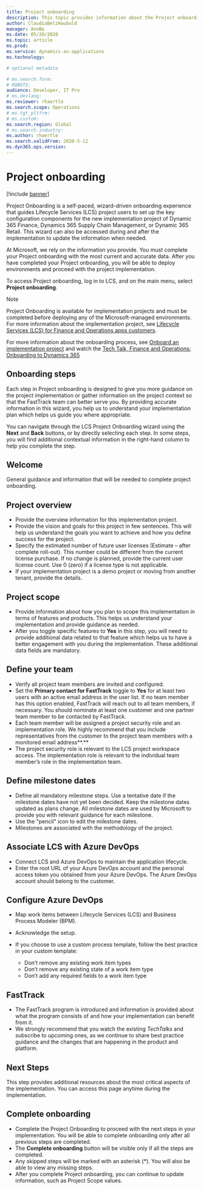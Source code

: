 ```yaml
---
title: Project onboarding
description: This topic provides information about the Project onboarding wizard in Lifecycle Services.
author: ClaudiaBetzHaubold
manager: AnnBe
ms.date: 05/20/2020
ms.topic: article
ms.prod: 
ms.service: dynamics-ax-applications
ms.technology: 

# optional metadata

# ms.search.form: 
# ROBOTS: 
audience: Developer, IT Pro
# ms.devlang: 
ms.reviewer: rhaertle
ms.search.scope: Operations
# ms.tgt_pltfrm: 
# ms.custom: 
ms.search.region: Global
# ms.search.industry: 
ms.author: rhaertle
ms.search.validFrom: 2020-5-12 
ms.dyn365.ops.version:  
---
```


# Project onboarding

[!include [banner](../includes/banner.md)]

Project Onboarding is a self-paced, wizard-driven onboarding experience that guides Lifecycle Services (LCS) project users to set up the key configuration components for the new implementation project of Dynamic 365 Finance, Dynamics 365 Supply Chain Management, or Dynamic 365 Retail. This wizard can also be accessed during and after the implementation to update the information when needed.

At Microsoft, we rely on the information you provide. You must complete your Project onboarding with the most current and accurate data. After you have completed your Project onboarding, you will be able to deploy environments and proceed with the project implementation.

To access Project onboarding, log in to LCS, and on the main menu, select **Project onboarding**.

> [!NOTE]
> Project Onboarding is available for implementation projects and must be completed before deploying any of the Microsoft-managed environments. For more information about the implementation project, see [Lifecycle Services (LCS) for Finance and Operations apps customers](lcs-works-lcs.md#lcs-workspace-for-the-current-versions-of-the-finance-and-operations-apps).

For more information about the onboarding process, see [Onboard an implementation project](https://docs.microsoft.com/en-us/dynamics365/fin-ops-core/fin-ops/imp-lifecycle/onboard#lcs-implementation-project-workspace) and watch the [Tech Talk, Finance and Operations: Onboarding to Dynamics 365](https://community.dynamics.com/365/b/techtalks/posts/finance-and-operations-onboarding-to-dynamics-365-1-10-19)

## Onboarding steps

Each step in Project onboarding is designed to give you more guidance on the project implementation or gather information on the project context so that the FastTrack team can better serve you. By providing accurate information in this wizard, you help us to understand your implementation plan which helps us guide you where appropriate.

You can navigate through the LCS Project Onboarding wizard using the **Next** and **Back** buttons, or by directly selecting each step. In some steps, you will find additional contextual information in the right-hand column to help you complete the step.

## Welcome

General guidance and information that will be needed to complete project onboarding.   

## Project overview 

- Provide the overview information for this implementation project.
- Provide the vision and goals for this project in few sentences. This will help us understand the goals you want to achieve and how you define success for the project.
- Specify the estimated number of future user licenses (Estimate – after complete roll-out). This number could be different from the current license purchase. If no change is planned, provide the current user license count. Use 0 (zero) if a license type is not applicable.
- If your implementation project is a demo project or moving from another tenant, provide the details.

## Project scope 

- Provide information about how you plan to scope this implementation in terms of features and products. This helps us understand your implementation and provide guidance as needed.
- After you toggle specific features to **Yes** in this step, you will need to provide additional data related to that feature which helps us to have a better engagement with you during the implementation. These additional data fields are mandatory.   

## Define your team 

- Verify all project team members are invited and configured.
- Set the **Primary contact for FastTrack** toggle to **Yes** for at least two users with an active email address in the user list. If no team member has this option enabled, FastTrack will reach out to all team members, if necessary. You should nominate at least one customer and one partner team member to be contacted by FastTrack.
- Each team member will be assigned a project security role and an implementation role. We highly recommend that you include representatives from the customer to the project team members with a monitored email address**.**
- The project security role is relevant to the LCS project workspace access. The implementation role is relevant to the individual team member’s role in the implementation team.

## Define milestone dates 

- Define all mandatory milestone steps. Use a tentative date if the milestone dates have not yet been decided. Keep the milestone dates updated as plans change. All milestone dates are used by Microsoft to provide you with relevant guidance for each milestone.
- Use the "pencil" icon to edit the milestone dates.
- Milestones are associated with the methodology of the project. 

## Associate LCS with Azure DevOps

- Connect LCS and Azure DevOps to maintain the application lifecycle.
- Enter the root URL of your Azure DevOps account and the personal access token you obtained from your Azure DevOps. The Azure DevOps account should belong to the customer.

## Configure Azure DevOps 

- Map work items between Lifecycle Services (LCS) and Business Process Modeler (BPM).
- Acknowledge the setup.
- If you choose to use a custom process template, follow the best practice in your custom template:
    
    - Don’t remove any existing work item types
    - Don’t remove any existing state of a work item type
    - Don’t add any required fields to a work item type

## FastTrack 

- The FastTrack program is introduced and information is provided about what the program consists of and how your implementation can benefit from it.
- We strongly recommend that you watch the existing *TechTalks* and subscribe to upcoming ones, as we continue to share best practice guidance and the changes that are happening in the product and platform. 

## Next Steps

This step provides additional resources about the most critical aspects of the implementation. You can access this page anytime during the implementation.

## Complete onboarding

- Complete the Project Onboarding to proceed with the next steps in your implementation. You will be able to complete onboarding only after all previous steps are completed.
- The **Complete onboarding** button will be visible only if all the steps are completed.
- Any skipped steps will be marked with an asterisk (\*). You will also be able to view any missing steps.
- After you complete Project onboarding, you can continue to update information, such as Project Scope values.
